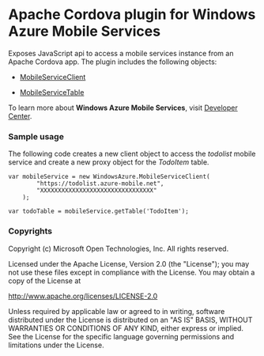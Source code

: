 Apache Cordova plugin for Windows Azure Mobile Services
=============================

Exposes JavaScript api to access a mobile services instance from an Apache Cordova app. The plugin includes the following objects:

  * [MobileServiceClient](http://msdn.microsoft.com/en-us/library/windowsazure/jj554219.aspx)

  * [MobileServiceTable](http://msdn.microsoft.com/en-us/library/windowsazure/jj554239.aspx)

To learn more about **Windows Azure Mobile Services**, visit [Developer Center](http://www.windowsazure.com/en-us/develop/mobile).

### Sample usage ###
The following code creates a new client object to access the *todolist* mobile service and create a new proxy object for the *TodoItem* table.

    var mobileService = new WindowsAzure.MobileServiceClient(
            "https://todolist.azure-mobile.net",
            "XXXXXXXXXXXXXXXXXXXXXXXXXXXXXXXX"
        );

    var todoTable = mobileService.getTable('TodoItem');

### Copyrights ###
Copyright (c) Microsoft Open Technologies, Inc. All rights reserved.

Licensed under the Apache License, Version 2.0 (the "License"); you may not use these files except in compliance with the License. You may obtain a copy of the License at

http://www.apache.org/licenses/LICENSE-2.0

Unless required by applicable law or agreed to in writing, software distributed under the License is distributed on an "AS IS" BASIS, WITHOUT WARRANTIES OR CONDITIONS OF ANY KIND, either express or implied. See the License for the specific language governing permissions and limitations under the License.
